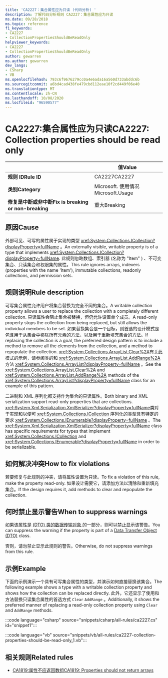 ```yaml
---
title: 'CA2227：集合属性应为只读 (代码分析) '
description: 了解代码分析规则 CA2227：集合属性应为只读
ms.date: 09/28/2018
ms.topic: reference
f1_keywords:
- CA2227
- CollectionPropertiesShouldBeReadOnly
helpviewer_keywords:
- CA2227
- CollectionPropertiesShouldBeReadOnly
author: gewarren
ms.author: gewarren
dev_langs:
- CSharp
- VB
ms.openlocfilehash: 793c6f9676279cc0a4e6ada16a560d733abddc6b
ms.sourcegitcommit: a6bd4cad438fe479cbd112eae10f2cd449f06e40
ms.translationtype: MT
ms.contentlocale: zh-CN
ms.lasthandoff: 10/08/2020
ms.locfileid: "96590577"
---
```

# <a name="ca2227-collection-properties-should-be-read-only"></a><span data-ttu-id="e6d1a-103">CA2227:集合属性应为只读</span><span class="sxs-lookup"><span data-stu-id="e6d1a-103">CA2227: Collection properties should be read only</span></span>

| | <span data-ttu-id="e6d1a-104">值</span><span class="sxs-lookup"><span data-stu-id="e6d1a-104">Value</span></span> |
|-|-|
| <span data-ttu-id="e6d1a-105">**规则 ID**</span><span class="sxs-lookup"><span data-stu-id="e6d1a-105">**Rule ID**</span></span> |<span data-ttu-id="e6d1a-106">CA2227</span><span class="sxs-lookup"><span data-stu-id="e6d1a-106">CA2227</span></span>|
| <span data-ttu-id="e6d1a-107">**类别**</span><span class="sxs-lookup"><span data-stu-id="e6d1a-107">**Category**</span></span> |<span data-ttu-id="e6d1a-108">Microsoft. 使用情况</span><span class="sxs-lookup"><span data-stu-id="e6d1a-108">Microsoft.Usage</span></span>|
| <span data-ttu-id="e6d1a-109">**修复是中断或非中断**</span><span class="sxs-lookup"><span data-stu-id="e6d1a-109">**Fix is breaking or non-breaking**</span></span> |<span data-ttu-id="e6d1a-110">重大</span><span class="sxs-lookup"><span data-stu-id="e6d1a-110">Breaking</span></span>|

## <a name="cause"></a><span data-ttu-id="e6d1a-111">原因</span><span class="sxs-lookup"><span data-stu-id="e6d1a-111">Cause</span></span>

<span data-ttu-id="e6d1a-112">外部可见、可写的属性属于实现的类型 <xref:System.Collections.ICollection?displayProperty=fullName> 。</span><span class="sxs-lookup"><span data-stu-id="e6d1a-112">An externally visible, writable property is of a type that implements <xref:System.Collections.ICollection?displayProperty=fullName>.</span></span> <span data-ttu-id="e6d1a-113">此规则忽略数组、索引器 (名称为 "Item" ) 、不可变集合、只读集合和权限集的属性。</span><span class="sxs-lookup"><span data-stu-id="e6d1a-113">This rule ignores arrays, indexers (properties with the name 'Item'), immutable collections, readonly collections, and permission sets.</span></span>

## <a name="rule-description"></a><span data-ttu-id="e6d1a-114">规则说明</span><span class="sxs-lookup"><span data-stu-id="e6d1a-114">Rule description</span></span>

<span data-ttu-id="e6d1a-115">可写集合属性允许用户将集合替换为完全不同的集合。</span><span class="sxs-lookup"><span data-stu-id="e6d1a-115">A writable collection property allows a user to replace the collection with a completely different collection.</span></span> <span data-ttu-id="e6d1a-116">只读属性会阻止集合被替换，但仍允许设置单个成员。</span><span class="sxs-lookup"><span data-stu-id="e6d1a-116">A read-only property stops the collection from being replaced, but still allows the individual members to be set.</span></span> <span data-ttu-id="e6d1a-117">如果替换集合是一个目标，则首选的设计模式是包含用于从集合中移除所有元素的方法，以及用于重新填充集合的方法。</span><span class="sxs-lookup"><span data-stu-id="e6d1a-117">If replacing the collection is a goal, the preferred design pattern is to include a method to remove all the elements from the collection, and a method to repopulate the collection.</span></span> <span data-ttu-id="e6d1a-118"><xref:System.Collections.ArrayList.Clear%2A>有关此模式的示例，请参阅类的和 <xref:System.Collections.ArrayList.AddRange%2A> 方法 <xref:System.Collections.ArrayList?displayProperty=fullName> 。</span><span class="sxs-lookup"><span data-stu-id="e6d1a-118">See the <xref:System.Collections.ArrayList.Clear%2A> and <xref:System.Collections.ArrayList.AddRange%2A> methods of the <xref:System.Collections.ArrayList?displayProperty=fullName> class for an example of this pattern.</span></span>

<span data-ttu-id="e6d1a-119">二进制和 XML 序列化都支持作为集合的只读属性。</span><span class="sxs-lookup"><span data-stu-id="e6d1a-119">Both binary and XML serialization support read-only properties that are collections.</span></span> <span data-ttu-id="e6d1a-120"><xref:System.Xml.Serialization.XmlSerializer?displayProperty=fullName>类对于实现和以便可 <xref:System.Collections.ICollection> 序列化的类型具有特定的要求 <xref:System.Collections.IEnumerable?displayProperty=fullName> 。</span><span class="sxs-lookup"><span data-stu-id="e6d1a-120">The <xref:System.Xml.Serialization.XmlSerializer?displayProperty=fullName> class has specific requirements for types that implement <xref:System.Collections.ICollection> and <xref:System.Collections.IEnumerable?displayProperty=fullName> in order to be serializable.</span></span>

## <a name="how-to-fix-violations"></a><span data-ttu-id="e6d1a-121">如何解决冲突</span><span class="sxs-lookup"><span data-stu-id="e6d1a-121">How to fix violations</span></span>

<span data-ttu-id="e6d1a-122">若要修复与此规则的冲突，请将属性设置为只读。</span><span class="sxs-lookup"><span data-stu-id="e6d1a-122">To fix a violation of this rule, make the property read-only.</span></span> <span data-ttu-id="e6d1a-123">如果设计需要它，请添加方法以清除和重新填充集合。</span><span class="sxs-lookup"><span data-stu-id="e6d1a-123">If the design requires it, add methods to clear and repopulate the collection.</span></span>

## <a name="when-to-suppress-warnings"></a><span data-ttu-id="e6d1a-124">何时禁止显示警告</span><span class="sxs-lookup"><span data-stu-id="e6d1a-124">When to suppress warnings</span></span>

<span data-ttu-id="e6d1a-125">如果该属性是 [ (DTO) 类的数据传输对象 ](/previous-versions/msp-n-p/ff649585(v=pandp.10)) 的一部分，则可以禁止显示该警告。</span><span class="sxs-lookup"><span data-stu-id="e6d1a-125">You can suppress the warning if the property is part of a [Data Transfer Object (DTO)](/previous-versions/msp-n-p/ff649585(v=pandp.10)) class.</span></span>

<span data-ttu-id="e6d1a-126">否则，请勿禁止显示此规则的警告。</span><span class="sxs-lookup"><span data-stu-id="e6d1a-126">Otherwise, do not suppress warnings from this rule.</span></span>

## <a name="example"></a><span data-ttu-id="e6d1a-127">示例</span><span class="sxs-lookup"><span data-stu-id="e6d1a-127">Example</span></span>

<span data-ttu-id="e6d1a-128">下面的示例演示一个具有可写集合属性的类型，并演示如何直接替换该集合。</span><span class="sxs-lookup"><span data-stu-id="e6d1a-128">The following example shows a type with a writable collection property and shows how the collection can be replaced directly.</span></span> <span data-ttu-id="e6d1a-129">此外，它还显示了使用和方法替换只读集合属性的首选方式 `Clear` `AddRange` 。</span><span class="sxs-lookup"><span data-stu-id="e6d1a-129">Additionally, it shows the preferred manner of replacing a read-only collection property using `Clear` and `AddRange` methods.</span></span>

:::code language="csharp" source="snippets/csharp/all-rules/ca2227.cs" id="snippet1":::

:::code language="vb" source="snippets/vb/all-rules/ca2227-collection-properties-should-be-read-only_1.vb":::

## <a name="related-rules"></a><span data-ttu-id="e6d1a-130">相关规则</span><span class="sxs-lookup"><span data-stu-id="e6d1a-130">Related rules</span></span>

- [<span data-ttu-id="e6d1a-131">CA1819:属性不应返回数组</span><span class="sxs-lookup"><span data-stu-id="e6d1a-131">CA1819: Properties should not return arrays</span></span>](ca1819.md)

